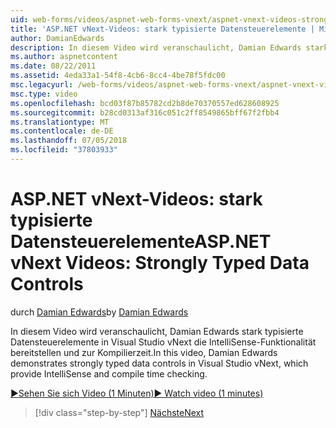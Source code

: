 ```yaml
---
uid: web-forms/videos/aspnet-web-forms-vnext/aspnet-vnext-videos-strongly-typed-data-controls
title: 'ASP.NET vNext-Videos: stark typisierte Datensteuerelemente | Microsoft-Dokumentation'
author: DamianEdwards
description: In diesem Video wird veranschaulicht, Damian Edwards stark typisierte Datensteuerelemente in Visual Studio vNext die IntelliSense-Funktionalität bereitstellen und zur Kompilierzeit.
ms.author: aspnetcontent
ms.date: 08/22/2011
ms.assetid: 4eda33a1-54f8-4cb6-8cc4-4be78f5fdc00
msc.legacyurl: /web-forms/videos/aspnet-web-forms-vnext/aspnet-vnext-videos-strongly-typed-data-controls
msc.type: video
ms.openlocfilehash: bcd03f87b85782cd2b8de70370557ed628608925
ms.sourcegitcommit: b28cd0313af316c051c2ff8549865bff67f2fbb4
ms.translationtype: MT
ms.contentlocale: de-DE
ms.lasthandoff: 07/05/2018
ms.locfileid: "37803933"
---
```

<a name="aspnet-vnext-videos-strongly-typed-data-controls"></a><span data-ttu-id="32aef-103">ASP.NET vNext-Videos: stark typisierte Datensteuerelemente</span><span class="sxs-lookup"><span data-stu-id="32aef-103">ASP.NET vNext Videos: Strongly Typed Data Controls</span></span>
====================
<span data-ttu-id="32aef-104">durch [Damian Edwards](https://github.com/DamianEdwards)</span><span class="sxs-lookup"><span data-stu-id="32aef-104">by [Damian Edwards](https://github.com/DamianEdwards)</span></span>

<span data-ttu-id="32aef-105">In diesem Video wird veranschaulicht, Damian Edwards stark typisierte Datensteuerelemente in Visual Studio vNext die IntelliSense-Funktionalität bereitstellen und zur Kompilierzeit.</span><span class="sxs-lookup"><span data-stu-id="32aef-105">In this video, Damian Edwards demonstrates strongly typed data controls in Visual Studio vNext, which provide IntelliSense and compile time checking.</span></span>

[<span data-ttu-id="32aef-106">&#9654;Sehen Sie sich Video (1 Minuten)</span><span class="sxs-lookup"><span data-stu-id="32aef-106">&#9654; Watch video (1 minutes)</span></span>](https://channel9.msdn.com/Blogs/ASP-NET-Site-Videos/aspnet-vnext-videos-strongly-typed-data-controls)

> [!div class="step-by-step"]
> [<span data-ttu-id="32aef-107">Nächste</span><span class="sxs-lookup"><span data-stu-id="32aef-107">Next</span></span>](aspnet-vnext-videos-model-binding-part-1-selecting-data.md)
